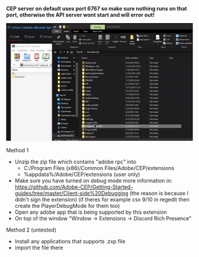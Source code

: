**CEP server on default uses port 6767 so make sure nothing runs on that port, otherwise the API server wont start and will error out!**

![](demo/installation1.gif)

Method 1

- Unzip the zip file which contains "adobe rpc" into 
  - C:/Program Files (x86)/Common Files/Adobe/CEP/extensions 
  - %appdata%/Adobe/CEP/extensions (user only)
- Make sure you have turned on debug mode more information in: https://github.com/Adobe-CEP/Getting-Started-guides/tree/master/Client-side%20Debugging (the reason is because I didn't sign the extension) (if theres for example csx 9/10 in regedit then create the PlayerDebugMode for them too)
- Open any adobe app that is being supported by this extension
- On top of the window "Window -> Extensions -> Discord Rich Presence"

Method 2 (untested)

- Install any applications that supports .zxp file
- import the file there
